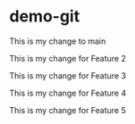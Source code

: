 # demo-git


This is my change to main

This is my change for Feature 2

This is my change for Feature 3

This is my change for Feature 4

This is my change for Feature 5
